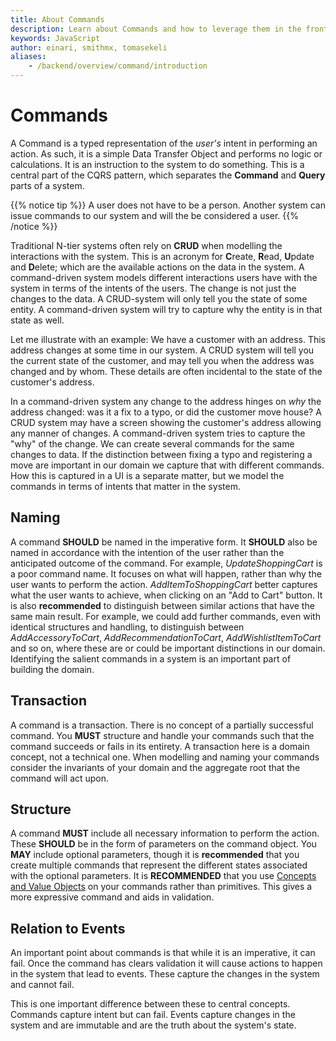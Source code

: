```yaml
---
title: About Commands
description: Learn about Commands and how to leverage them in the frontend
keywords: JavaScript
author: einari, smithmx, tomasekeli
aliases:
    - /backend/overview/command/introduction
---
```


# Commands

A Command is a typed representation of the *user's* intent in performing an action.  As such, it is a simple Data Transfer Object and performs no logic or calculations.  It is an instruction to the system to do something. This is a central part of the CQRS pattern, which separates the **Command** and **Query** parts of a system.

{{% notice tip %}} 
A user does not have to be a person.  Another system can issue commands to our system and will the be considered a user.
{{% /notice %}}

Traditional N-tier systems often rely on **CRUD** when modelling the interactions with the system. This is an acronym for **C**reate, **R**ead, **U**pdate and **D**elete; which are the available actions on the data in the system. A command-driven system models different interactions users have with the system in terms of the intents of the users. The change is not just the changes to the data. A CRUD-system will only tell you the state of some entity. A command-driven system will try to capture why the entity is in that state as well.

Let me illustrate with an example: We have a customer with an address. This address changes at some time in our system. A CRUD system will tell you the current state of the customer, and may tell you when the address was changed and by whom. These details are often incidental to the state of the customer's address.

In a command-driven system any change to the address hinges on *why* the address changed: was it a fix to a typo, or did the customer move house? A CRUD system may have a screen showing the customer's address allowing any manner of changes. A command-driven system tries to capture the "why" of the change. We can create several commands for the same changes to data. If the distinction between fixing a typo and registering a move are important in our domain we capture that with different commands. How this is captured in a UI is a separate matter, but we model the commands in terms of intents that matter in the system.

## Naming

A command **SHOULD** be named in the imperative form.  It **SHOULD** also be named in accordance with the intention of the user
rather than the anticipated outcome of the command.  For example, *UpdateShoppingCart* is a poor command name.  It focuses on what will happen, rather than why the user wants to perform the action.  *AddItemToShoppingCart* better captures what the user wants to achieve, when clicking on an "Add to Cart" button.  It is also **recommended** to distinguish between similar actions that have the same main result.  For example, we could add further commands, even with identical structures and handling, to distinguish between *AddAccessoryToCart*, *AddRecommendationToCart*, *AddWishlistItemToCart* and so on, where these are or could be important distinctions in our domain. Identifying the salient commands in a system is an important part of building the domain.

## Transaction

A command is a transaction. There is no concept of a partially successful command.  You **MUST** structure and handle your commands such that the command succeeds or fails in its entirety. A transaction here is a domain concept, not a technical one. When modelling and naming your commands consider the invariants of your domain and the aggregate root that the command will act upon.

## Structure

A command **MUST** include all necessary information to perform the action.  These **SHOULD** be in the form of parameters on the command object. You **MAY** include optional parameters, though it is **recommended** that you create multiple commands that represent the different states associated with the optional parameters.  It is **RECOMMENDED** that you use [Concepts  and Value Objects](/overview/domain_driven_design/concepts_and_value_objects/) on your commands rather than primitives. This gives a more expressive command and aids in validation.

## Relation to Events

An important point about commands is that while it is an imperative, it can fail. Once the command has clears validation it will cause actions to happen in the system that lead to events. These capture the changes in the system and cannot fail.

This is one important difference between these to central concepts. Commands capture intent but can fail. Events capture changes in the system and are immutable and are the truth about the system's state.
